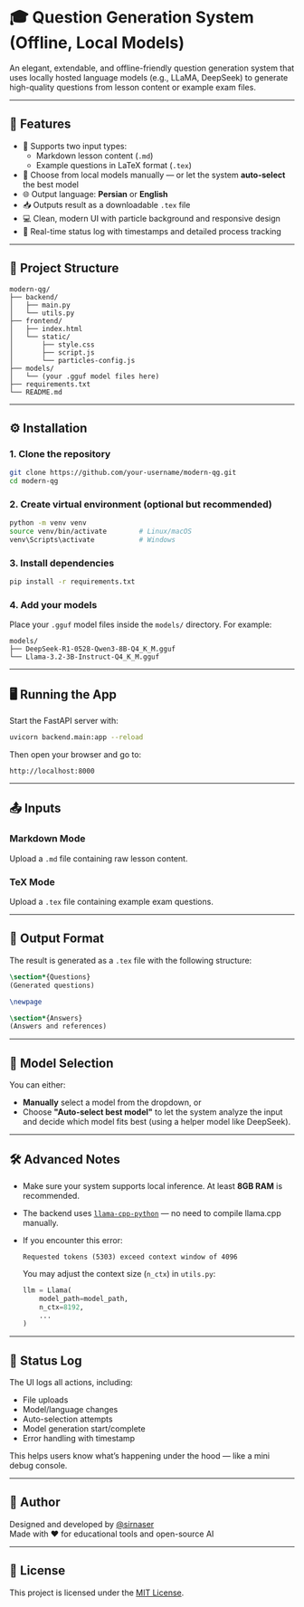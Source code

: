 # 🎓 Question Generation System (Offline, Local Models)

An elegant, extendable, and offline-friendly question generation system that uses locally hosted language models (e.g., LLaMA, DeepSeek) to generate high-quality questions from lesson content or example exam files.

---

## 🚀 Features

- 📄 Supports two input types:
  - Markdown lesson content (`.md`)
  - Example questions in LaTeX format (`.tex`)
- 🤖 Choose from local models manually — or let the system **auto-select** the best model
- 🌐 Output language: **Persian** or **English**
- 📥 Outputs result as a downloadable `.tex` file
- 💻 Clean, modern UI with particle background and responsive design
- 📜 Real-time status log with timestamps and detailed process tracking

---

## 📁 Project Structure

```
modern-qg/
├── backend/
│   ├── main.py
│   └── utils.py
├── frontend/
│   ├── index.html
│   └── static/
│       ├── style.css
│       ├── script.js
│       └── particles-config.js
├── models/
│   └── (your .gguf model files here)
├── requirements.txt
└── README.md
```

---

## ⚙️ Installation

### 1. Clone the repository

```bash
git clone https://github.com/your-username/modern-qg.git
cd modern-qg
```

### 2. Create virtual environment (optional but recommended)

```bash
python -m venv venv
source venv/bin/activate        # Linux/macOS
venv\Scripts\activate           # Windows
```

### 3. Install dependencies

```bash
pip install -r requirements.txt
```

### 4. Add your models

Place your `.gguf` model files inside the `models/` directory. For example:

```
models/
├── DeepSeek-R1-0528-Qwen3-8B-Q4_K_M.gguf
└── Llama-3.2-3B-Instruct-Q4_K_M.gguf
```

---

## 🖥️ Running the App

Start the FastAPI server with:

```bash
uvicorn backend.main:app --reload
```

Then open your browser and go to:

```
http://localhost:8000
```

---

## 📤 Inputs

### Markdown Mode
Upload a `.md` file containing raw lesson content.

### TeX Mode
Upload a `.tex` file containing example exam questions.

---

## 📄 Output Format

The result is generated as a `.tex` file with the following structure:

```latex
\section*{Questions}
(Generated questions)

\newpage

\section*{Answers}
(Answers and references)
```

---

## 🤖 Model Selection

You can either:
- **Manually** select a model from the dropdown, or
- Choose **"Auto-select best model"** to let the system analyze the input and decide which model fits best (using a helper model like DeepSeek).

---

## 🛠️ Advanced Notes

- Make sure your system supports local inference. At least **8GB RAM** is recommended.
- The backend uses [`llama-cpp-python`](https://pypi.org/project/llama-cpp-python/) — no need to compile llama.cpp manually.
- If you encounter this error:

  ```
  Requested tokens (5303) exceed context window of 4096
  ```

  You may adjust the context size (`n_ctx`) in `utils.py`:

  ```python
  llm = Llama(
      model_path=model_path,
      n_ctx=8192,
      ...
  )
  ```

---

## 💬 Status Log

The UI logs all actions, including:

- File uploads
- Model/language changes
- Auto-selection attempts
- Model generation start/complete
- Error handling with timestamp

This helps users know what’s happening under the hood — like a mini debug console.

---

## 👤 Author

Designed and developed by [@sirnaser](https://github.com/sirnaser)  
Made with ❤️ for educational tools and open-source AI

---

## 📄 License

This project is licensed under the [MIT License](LICENSE).
